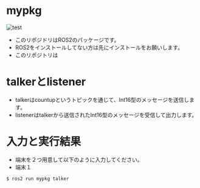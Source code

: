 # mypkg
![test](https://github.com/fwhdshkjfh/mypkg/actions/workflows/test.yml/badge.svg)

- このリポジドリはROS2のパッケージです。
- ROS2をインストールしてない方は先にインストールをお願いします。
- このリポジトリは


# talkerとlistener
- talkerはcountupというトピックを通じて、Int16型のメッセージを送信します。
- listenerはtalkerから送信されたInt16型のメッセージを受信して出力します。

# 入力と実行結果

- 端末を２つ用意して以下のように入力してください。
- 端末１
```
$ ros2 run mypkg talker
```

